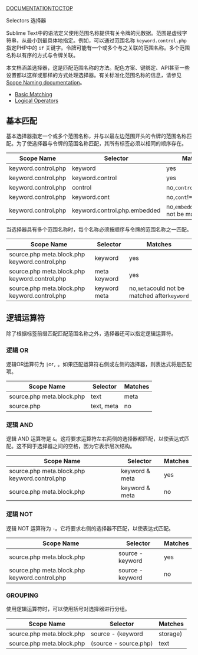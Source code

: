# 

[DOCUMENTATION](docs/index)[TOC](docs/selectors#toc)[TOP](docs/selectors#)

Selectors 选择器

Sublime Text中的语法定义使用范围名称提供有关令牌的元数据。范围是虚线字符串，从最小到最具体地指定。例如，可以通过范围名称 `keyword.control.php` 指定PHP中的 `if` 关键字。令牌可能有一个或多个与之关联的范围名称。多个范围名称以有序的方式与令牌关联。

本文档涵盖选择器，这是匹配范围名称的方法。配色方案、键绑定、API甚至一些设置都以这样或那样的方式处理选择器。有关标准化范围名称的信息，请参见[Scope Naming documentation](docs/scope_naming)。

*   [Basic Matching](docs/selectors#basic_matching)
*   [Logical Operators](docs/selectors#logical_operators)

## 基本匹配

基本选择器指定一个或多个范围名称，并与以最左边范围开头的令牌的范围名称匹配。为了使选择器与令牌的范围名称匹配，其所有标签必须以相同的顺序存在。

| Scope Name | Selector | Matches |
| --- | --- | --- |
| keyword.control.php | keyword | yes |
| keyword.control.php | keyword.control | yes |
| keyword.control.php | control | no,`control`!=`keyword` |
| keyword.control.php | keyword.cont | no,`cont`!=`control` |
| keyword.control.php | keyword.control.php.embedded | no,`embedded`could not be matched |

当选择器具有多个范围名称时，每个名称必须按顺序与令牌的范围名称之一匹配。

| Scope Name | Selector | Matches |
| --- | --- | --- |
| source.php meta.block.php keyword.control.php | keyword | yes |
| source.php meta.block.php keyword.control.php | meta keyword | yes |
| source.php meta.block.php keyword.control.php | keyword meta | no,`meta`could not be matched after`keyword` |

## 逻辑运算符

除了根据标签前缀匹配匹配范围名称之外，选择器还可以指定逻辑运算符。

### 逻辑 OR

逻辑OR运算符为 `|`or`,` 。如果匹配运算符右侧或左侧的选择器，则表达式将是匹配项。

| Scope Name | Selector | Matches |
| --- | --- | --- |
| source.php meta.block.php | text | meta | yes |
| source.php | text, meta | no |

### 逻辑 AND

逻辑 AND 运算符是 `&`。这将要求运算符左右两侧的选择器都匹配，以使表达式匹配。这不同于选择器之间的空格，因为它表示层次结构。

| Scope Name | Selector | Matches |
| --- | --- | --- |
| source.php meta.block.php keyword.control.php | keyword & meta | yes |
| source.php meta.block.php | keyword & meta | no |

### 逻辑 NOT

逻辑 NOT 运算符为 `-`。它将要求右侧的选择器不匹配，以使表达式匹配。

| Scope Name | Selector | Matches |
| --- | --- | --- |
| source.php meta.block.php | source - keyword | yes |
| source.php meta.block.php keyword.control.php | source - keyword | no |

### GROUPING

使用逻辑运算符时，可以使用括号对选择器进行分组。

| Scope Name | Selector | Matches |
| --- | --- | --- |
| source.php meta.block.php | source - (keyword | storage) | yes |
| source.php meta.block.php | (source - source.php) | text | no |
